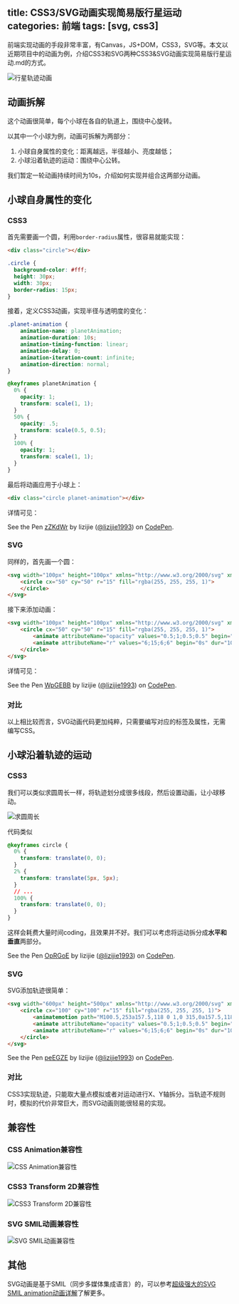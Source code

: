 title: CSS3/SVG动画实现简易版行星运动
categories: 前端
tags: [svg, css3]
---

前端实现动画的手段非常丰富，有Canvas，JS+DOM，CSS3，SVG等。本文以近期项目中的动画为例，介绍CSS3和SVG两种CSS3&SVG动画实现简易版行星运动.md的方式。

![行星轨迹动画](./CSS3&SVG动画实现简易版行星运动.md/pic1.gif)

## 动画拆解

这个动画很简单，每个小球在各自的轨道上，围绕中心旋转。

以其中一个小球为例，动画可拆解为两部分：

1. 小球自身属性的变化：距离越远，半径越小、亮度越低；
2. 小球沿着轨迹的运动：围绕中心公转。

我们暂定一轮动画持续时间为10s，介绍如何实现并组合这两部分动画。

## 小球自身属性的变化

### CSS3

首先需要画一个圆，利用`border-radius`属性，很容易就能实现：

```html
<div class="circle"></div>
```

```css
.circle {
  background-color: #fff;
  height: 30px;
  width: 30px;
  border-radius: 15px;
}
```

接着，定义CSS3动画，实现半径与透明度的变化：

```css
.planet-animation {
    animation-name: planetAnimation;
    animation-duration: 10s;
    animation-timing-function: linear;
    animation-delay: 0;
    animation-iteration-count: infinite;
    animation-direction: normal; 
}

@keyframes planetAnimation {
  0% { 
    opacity: 1;
    transform: scale(1, 1);
  }
  50% {
    opacity: .5;
    transform: scale(0.5, 0.5);
  }
  100% { 
    opacity: 1;
    transform: scale(1, 1);
  }
}
```

最后将动画应用于小球上：

```html
<div class="circle planet-animation"></div>
```

详情可见：

<p data-height="265" data-theme-id="0" data-slug-hash="zZKdWr" data-default-tab="css,result" data-user="lizijie1993" data-embed-version="2" data-pen-title="zZKdWr" class="codepen">See the Pen <a href="http://codepen.io/lizijie1993/pen/zZKdWr/">zZKdWr</a> by lizijie (<a href="http://codepen.io/lizijie1993">@lizijie1993</a>) on <a href="http://codepen.io">CodePen</a>.</p>
<script async src="https://production-assets.codepen.io/assets/embed/ei.js"></script>

### SVG

同样的，首先画一个圆：

```html
<svg width="100px" height="100px" xmlns="http://www.w3.org/2000/svg" xmlns:xlink="http://www.w3.org/1999/xlink">
    <circle cx="50" cy="50" r="15" fill="rgba(255, 255, 255, 1)">
    </circle>
</svg>
```

接下来添加动画：

```html
<svg width="100px" height="100px" xmlns="http://www.w3.org/2000/svg" xmlns:xlink="http://www.w3.org/1999/xlink">
    <circle cx="50" cy="50" r="15" fill="rgba(255, 255, 255, 1)">
        <animate attributeName="opacity" values="0.5;1;0.5;0.5" begin="0s" dur="10s" repeatCount="indefinite" keytimes="0;0.5;1;1"></animate>
        <animate attributeName="r" values="6;15;6;6" begin="0s" dur="10s" repeatCount="indefinite" keytimes="0;0.5;1;1"></animate>
    </circle>
</svg>
```

详情可见：

<p data-height="265" data-theme-id="0" data-slug-hash="WpGEBB" data-default-tab="html,result" data-user="lizijie1993" data-embed-version="2" data-pen-title="WpGEBB" class="codepen">See the Pen <a href="http://codepen.io/lizijie1993/pen/WpGEBB/">WpGEBB</a> by lizijie (<a href="http://codepen.io/lizijie1993">@lizijie1993</a>) on <a href="http://codepen.io">CodePen</a>.</p>
<script async src="https://production-assets.codepen.io/assets/embed/ei.js"></script>

### 对比

以上相比较而言，SVG动画代码更加纯粹，只需要编写对应的标签及属性，无需编写CSS。

## 小球沿着轨迹的运动

### CSS3

我们可以类似求圆周长一样，将轨迹划分成很多线段，然后设置动画，让小球移动。

![求圆周长](./CSS3&SVG动画实现简易版行星运动.md/pic2.jpg)

代码类似

```css
@keyframes circle {
  0% { 
    transform: translate(0, 0);
  }
  2% {
    transform: translate(5px, 5px);
  }
  // ...
  100% {
    transform: translate(0, 0);
  }
}
```

这样会耗费大量时间coding，且效果并不好。我们可以考虑将运动拆分成**水平和垂直**两部分。

<p data-height="265" data-theme-id="0" data-slug-hash="OpRGoE" data-default-tab="css,result" data-user="lizijie1993" data-embed-version="2" data-pen-title="OpRGoE" class="codepen">See the Pen <a href="http://codepen.io/lizijie1993/pen/OpRGoE/">OpRGoE</a> by lizijie (<a href="http://codepen.io/lizijie1993">@lizijie1993</a>) on <a href="http://codepen.io">CodePen</a>.</p>
<script async src="https://production-assets.codepen.io/assets/embed/ei.js"></script>

### SVG

SVG添加轨迹很简单：

```html
<svg width="600px" height="500px" xmlns="http://www.w3.org/2000/svg" xmlns:xlink="http://www.w3.org/1999/xlink">
    <circle cx="100" cy="100" r="15" fill="rgba(255, 255, 255, 1)">
        <animatemotion path="M100.5,253a157.5,118 0 1,0 315,0a157.5,118 0 1,0 -315,0" begin="0s" dur="10s" repeatCount="indefinite"></animatemotion>
        <animate attributeName="opacity" values="0.5;1;0.5;0.5" begin="0s" dur="10s" repeatCount="indefinite" keytimes="0;0.5;1;1"></animate>
        <animate attributeName="r" values="6;15;6;6" begin="0s" dur="10s" repeatCount="indefinite" keytimes="0;0.5;1;1"></animate>
    </circle>
</svg>
```

<p data-height="265" data-theme-id="0" data-slug-hash="peEGZE" data-default-tab="html,result" data-user="lizijie1993" data-embed-version="2" data-pen-title="peEGZE" class="codepen">See the Pen <a href="http://codepen.io/lizijie1993/pen/peEGZE/">peEGZE</a> by lizijie (<a href="http://codepen.io/lizijie1993">@lizijie1993</a>) on <a href="http://codepen.io">CodePen</a>.</p>
<script async src="https://production-assets.codepen.io/assets/embed/ei.js"></script>

### 对比

CSS3实现轨迹，只能取大量点模拟或者对运动进行X、Y轴拆分。当轨迹不规则时，模拟的代价非常巨大，而SVG动画则能很轻易的实现。

## 兼容性

### CSS Animation兼容性
![CSS Animation兼容性](./CSS3&SVG动画实现简易版行星运动.md/pic3.png)

### CSS3 Transform 2D兼容性
![CSS3 Transform 2D兼容性](./CSS3&SVG动画实现简易版行星运动.md/pic4.png)

### SVG SMIL动画兼容性
![SVG SMIL动画兼容性](./CSS3&SVG动画实现简易版行星运动.md/pic5.png)

## 其他

SVG动画是基于SMIL（同步多媒体集成语言）的，可以参考[超级强大的SVG SMIL animation动画详解](http://www.zhangxinxu.com/wordpress/2014/08/so-powerful-svg-smil-animation/)了解更多。